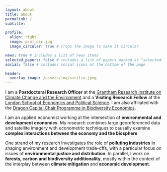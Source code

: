 ```yaml
---
layout: about
title: about
permalink: /
subtitle: 

profile:
  align: right
  image: prof_pic.jpg
  image_circular: true # crops the image to make it circular

news: true # includes a list of news items
selected_papers: false # includes a list of papers marked as "selected={true}"
social: false # includes social icons at the bottom of the page

header:
  overlay_image: /assets/img/sicilia.jpeg
---
```


I am a **Postdoctoral Research Officer** at the [Grantham Research Institute on Climate Change and the Environment](https://www.lse.ac.uk/granthaminstitute/) and a **Visiting Research Fellow** at the [London School of Economics and Political Science](https://www.lse.ac.uk/geography-and-environment). I am also affiliated with the [Dragon Capital Chair Programme in Biodiversity Economics](https://www.dragonchair.org.uk/).

I am an applied economist working at the intersection of **environmental and development economics**. My research combines large georeferenced data and satellite imagery with econometric techniques to causally examine **complex interactions between the economy and the biosphere**.

One strand of my research investigates the role of **polluting industries** in shaping environment and development trade-offs, with a particular focus on issues of **environmental justice and distribution**. In parallel, I work on **forests, carbon and biodiversity additionality**, mostly within the context of the interplay between **climate mitigation** and **economic development**. 